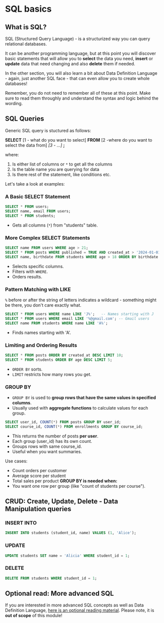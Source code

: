 # SQL basics

## What is SQL?

SQL (Structured Query Language) - is a structurized way you can query relational databases.

It can be another programming language, but at this point you will discover basic statements that will allow you to **select** the data you need, **insert** or **update** data that need changing and also **delete** them if needed.

In the other section, you will also learn a bit about Data Definition Language - again, just another SQL face - that can even allow you to create whole databases!

Remember, you do not need to remember all of these at this point. Make sure to read them throughly and understand the syntax and logic behind the wording.

## SQL Queries

Generic SQL query is stuctured as follows:

**SELECT** [1 - what do you want to select] **FROM** [2 -where do you want to select the data from] _[3 - ...]_ **;**

where:

1. Is either list of columns or `*` to get all the columns
2. Is the table name you are querying for data
3. Is there rest of the statement, like conditions etc.

Let's take a look at examples:

### A Basic SELECT Statement

```sql
SELECT * FROM users;
SELECT name, email FROM users;
SELECT * FROM students;
```

- Gets all columns (`*`) from "students" table.

### More Complex SELECT Statements

```sql
SELECT name FROM users WHERE age > 21;
SELECT * FROM posts WHERE published = TRUE AND created_at > '2024-01-01';
SELECT name, birthdate FROM students WHERE age > 18 ORDER BY birthdate DESC;
```

- Selects specific columns.
- Filters with `WHERE`.
- Orders results.

### Pattern Matching with LIKE

`%` before or after the string of letters indicates a wildcard - something might be there, you don't care exactly what.

```sql
SELECT * FROM users WHERE name LIKE 'J%';   -- Names starting with J
SELECT * FROM users WHERE email LIKE '%@gmail.com'; -- Gmail users
SELECT name FROM students WHERE name LIKE 'A%';
```

- Finds names starting with 'A'.

### Limiting and Ordering Results

```sql
SELECT * FROM posts ORDER BY created_at DESC LIMIT 10;
SELECT * FROM students ORDER BY age DESC LIMIT 5;
```

- `ORDER BY` sorts.
- `LIMIT` restricts how many rows you get.

### GROUP BY

- `GROUP BY` is used to **group rows that have the same values in specified columns**.
- Usually used with **aggregate functions** to calculate values for each group.

```sql
SELECT user_id, COUNT(*) FROM posts GROUP BY user_id;
SELECT course_id, COUNT(*) FROM enrollments GROUP BY course_id;
```

- This returns the number of posts **per user**.
- Each group (user_id) has its own count.
- Groups rows with same course_id.
- Useful when you want summaries.

Use cases:

- Count orders per customer
- Average score per student
- Total sales per product
  **GROUP BY is needed when:**
- You want one row per group (like "count of students per course").

## CRUD: Create, Update, Delete - Data Manipulation queries

### INSERT INTO

```sql
INSERT INTO students (student_id, name) VALUES (1, 'Alice');
```

### UPDATE

```sql
UPDATE students SET name = 'Alicia' WHERE student_id = 1;
```

### DELETE

```sql
DELETE FROM students WHERE student_id = 1;
```

## Optional read: More advanced SQL

If you are interested in more advanced SQL concepts as well as Data Definition Language, [here is an optional reading material](./optional--sql.md). Please note, it is **out of scope** of this module!
